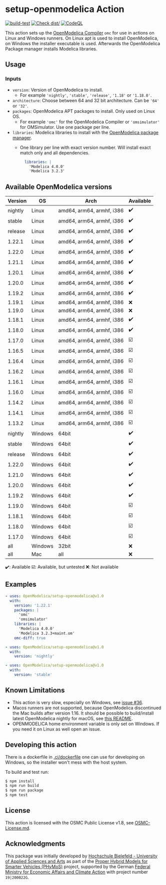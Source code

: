 # setup-openmodelica Action

[![build-test](https://github.com/OpenModelica/setup-openmodelica/actions/workflows/test.yml/badge.svg)](https://github.com/OpenModelica/setup-openmodelica/actions/workflows/test.yml)
[![Check
dist/](https://github.com/OpenModelica/setup-openmodelica/actions/workflows/check-dist.yml/badge.svg)](https://github.com/OpenModelica/setup-openmodelica/actions/workflows/check-dist.yml)
[![CodeQL](https://github.com/OpenModelica/setup-openmodelica/actions/workflows/codeql-analysis.yml/badge.svg)](https://github.com/OpenModelica/setup-openmodelica/actions/workflows/codeql-analysis.yml)

This action sets up the [OpenModelica Compiler](https://openmodelica.org/) `omc`
for use in actions on Linux and Windows runners. On Linux apt is used to install
OpenModelica, on Windows the installer executable is used.
Afterwards the OpenModelica Package manager installs Modelica libraries.

## Usage

### Inputs

- `version`: Version of OpenModelica to install.
  - For example `'nightly'`, `'stable'`, `'release'`, `'1.18'` or `'1.18.0'`.
- `architecture`: Choose between 64 and 32 bit architecture. Can be `'64'` or
                  `'32'`.
- `packages`: OpenModelica APT packages to install. Only used on Linux OS.
  - For example `'omc'` for the OpenModelica Compiler or `'omsimulator'` for
    OMSimulator. Use one package per line.
- `libraries`: Modelica libraries to install with the [OpenModelica package
  manager](https://openmodelica.org/doc/OpenModelicaUsersGuide/latest/packagemanager.html).
  - One library per line with exact version number. Will install exact match
    only and all dependencies.

    ```yml
      libraries: |
        'Modelica 4.0.0'
        'Modelica 3.2.3'
    ```

## Available OpenModelica versions

| Version      | OS      | Arch                      | Available |
|--------------|---------|---------------------------|-----------|
| nightly      | Linux   | amd64, arm64, armhf, i386 | ✔️       |
| stable       | Linux   | amd64, arm64, armhf, i386 | ✔️       |
| release      | Linux   | amd64, arm64, armhf, i386 | ✔️       |
| 1.22.1       | Linux   | amd64, arm64, armhf, i386 | ✔️       |
| 1.22.0       | Linux   | amd64, arm64, armhf, i386 | ✔️       |
| 1.21.1       | Linux   | amd64, arm64, armhf, i386 | ✔️       |
| 1.20.1       | Linux   | amd64, arm64, armhf, i386 | ✔️       |
| 1.20.0       | Linux   | amd64, arm64, armhf, i386 | ✔️       |
| 1.19.2       | Linux   | amd64, arm64, armhf, i386 | ✔️       |
| 1.19.1       | Linux   | amd64, arm64, armhf, i386 | ❌       |
| 1.19.0       | Linux   | amd64, arm64, armhf, i386 | ❌       |
| 1.18.1       | Linux   | amd64, arm64, armhf, i386 | ✔️       |
| 1.18.0       | Linux   | amd64, arm64, armhf, i386 | ✔️       |
| 1.17.0       | Linux   | amd64, arm64, armhf, i386 | ☑️       |
| 1.16.5       | Linux   | amd64, arm64, armhf, i386 | ☑️       |
| 1.16.4       | Linux   | amd64, arm64, armhf, i386 | ☑️       |
| 1.16.2       | Linux   | amd64, arm64, armhf, i386 | ☑️       |
| 1.16.1       | Linux   | amd64, arm64, armhf, i386 | ☑️       |
| 1.16.0       | Linux   | amd64, arm64, armhf, i386 | ☑️       |
| 1.14.2       | Linux   | amd64, arm64, armhf, i386 | ☑️       |
| 1.14.1       | Linux   | amd64, arm64, armhf, i386 | ☑️       |
| 1.13.2       | Linux   | amd64, arm64, armhf, i386 | ☑️       |
| nightly      | Windows | 64bit                     | ✔️       |
| stable       | Windows | 64bit                     | ✔️       |
| release      | Windows | 64bit                     | ✔️       |
| 1.22.0       | Windows | 64bit                     | ✔️       |
| 1.21.0       | Windows | 64bit                     | ✔️       |
| 1.20.0       | Windows | 64bit                     | ✔️       |
| 1.19.2       | Windows | 64bit                     | ✔️       |
| 1.19.0       | Windows | 64bit                     | ☑️       |
| 1.18.1       | Windows | 64bit                     | ☑️       |
| 1.18.0       | Windows | 64bit                     | ☑️       |
| 1.17.0       | Windows | 64bit                     | ☑️       |
| all          | Windows | 32bit                     | ❌       |
| all          | Mac     | all                       | ❌       |

✔️: Available ☑️: Available, but untested ❌: Not available

## Examples

```yaml
- uses: OpenModelica/setup-openmodelica@v1.0
  with:
    version: '1.22.1'
    packages: |
      'omc'
      'omsimulator'
    libraries: |
      'Modelica 4.0.0'
      'Modelica 3.2.3+maint.om'
    omc-diff: true
```

```yaml
- uses: OpenModelica/setup-openmodelica@v1.0
  with:
    version: 'nightly'
```

```yaml
- uses: OpenModelica/setup-openmodelica@v1.0
  with:
    version: 'stable'
```

## Known Limitations

- This action is very slow, especially on Windows, see [issue
  #36](https://github.com/OpenModelica/setup-openmodelica/issues/36).
- Macos runners are not supported, because OpenModelica discontinued the Mac
  builds after version 1.16. It should be possible to build/install latest
  OpenModelica nightly for macOS, see [this
  README](https://github.com/OpenModelica/OpenModelica/blob/master/README.cmake.md#33-macos).
- OPENMODELICA home environment variable is only set on Windows. If you need it
  on Linux as well open an issue.

## Developing this action

There is a dockerfile in [.ci/dockerfile](.ci/dockerfile) one can use for
developing on Windows, so the installer won't mess with the host system.

To build and test run:

```bash
$ npm install
$ npm run build
$ npm run package
$ npm test
```

## License

This action is licensed with the OSMC Public License v1.8, see
[OSMC-License.md](./OSMC-License.md).

## Acknowledgments

This package was initially developed by
[Hochschule Bielefeld - University of Applied Sciences and Arts](hsbi.de)
as part of the
[Proper Hybrid Models for Smarter Vehicles (PHyMoS)](https://phymos.de/en/)
project, supported by the German
[Federal Ministry for Economic Affairs and Climate Action](https://www.bmwk.de/Navigation/EN/Home/home.html)
with project number `19|200022G`.
